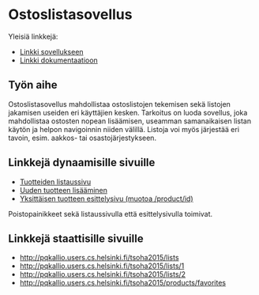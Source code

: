 # Ostoslistasovellus

Yleisiä linkkejä:

* [Linkki sovellukseen](http://pqkallio.users.cs.helsinki.fi/tsoha2015/)
* [Linkki dokumentaatioon](https://github.com/pqkallio/tsoha2015_ostoslista/blob/master/doc/dokumentaatio.pdf)

## Työn aihe

Ostoslistasovellus mahdollistaa ostoslistojen tekemisen sekä listojen jakamisen useiden eri käyttäjien kesken. Tarkoitus on luoda sovellus, joka mahdollistaa ostosten nopean lisäämisen, useamman samanaikaisen listan käytön ja helpon navigoinnin niiden välillä. Listoja voi myös järjestää eri tavoin, esim. aakkos- tai osastojärjestykseen. 

## Linkkejä dynaamisille sivuille

- [Tuotteiden listaussivu](http://pqkallio.users.cs.helsinki.fi/tsoha2015/products)
- [Uuden tuotteen lisääminen](http://pqkallio.users.cs.helsinki.fi/tsoha2015/product/new)
- [Yksittäisen tuotteen esittelysivu (muotoa /product/id)](http://pqkallio.users.cs.helsinki.fi/tsoha2015/product/3)

Poistopainikkeet sekä listaussivulla että esittelysivulla toimivat.

## Linkkejä staattisille sivuille

- http://pqkallio.users.cs.helsinki.fi/tsoha2015/lists
- http://pqkallio.users.cs.helsinki.fi/tsoha2015/lists/1
- http://pqkallio.users.cs.helsinki.fi/tsoha2015/lists/2
- http://pqkallio.users.cs.helsinki.fi/tsoha2015/products/favorites
